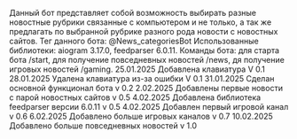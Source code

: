 Данный бот представляет собой возможность выбирать разные новостные рубрики связанные с компьютером и не только, а так же предлагать по выбранной рубрике разного рода новости с новостных сайтов.
Тег данного бота: @News_categoriesBot
Использованные библиотеки: aiogram 3.17.0, feedparser 6.0.11.
Команды бота: для старта бота /start, для получение повседневных новостей /news, дя получение игровых новостей /gaming.
25.01.2025 Добавлена клавиатура V 0.1
28.01.2025 Удалена клавиатура из-за ошибки V 0.1
31.01.2025 Сделан основной функционал бота v 0.2
2.02.2025 Добавлены первые новости с парой новостных сайтов v 0.5
4.02.2025 Добавлена библиотека feedparser версии 6.0.11 v 0.5
4.02.2025 Добавлен первый игровой канал v 0.6
6.02.2025 Добавлено больше игровых каналов v 0.7
10.02.2025 Добавлено больше повседневных новостей v 1.0
